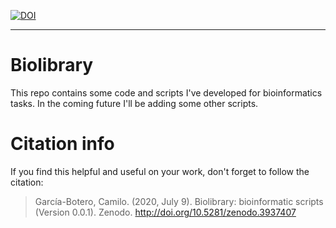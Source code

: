
[![DOI](https://zenodo.org/badge/DOI/10.5281/zenodo.4560080.svg)](https://doi.org/10.5281/zenodo.3937406)
***

# Biolibrary

This repo contains some code and scripts I've developed for bioinformatics tasks. In the coming future I'll be adding some other scripts.

# Citation info

If you find this helpful and useful on your work, don't forget to follow the citation:

> García-Botero, Camilo. (2020, July 9). Biolibrary: bioinformatic scripts (Version 0.0.1). Zenodo. http://doi.org/10.5281/zenodo.3937407